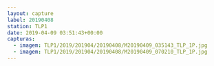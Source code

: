 ```yaml
---
layout: capture
label: 20190408
station: TLP1
date: 2019-04-09 03:51:43+00:00
capturas:
  - imagem: TLP1/2019/201904/20190408/M20190409_035143_TLP_1P.jpg
  - imagem: TLP1/2019/201904/20190408/M20190409_070210_TLP_1P.jpg
---
```

